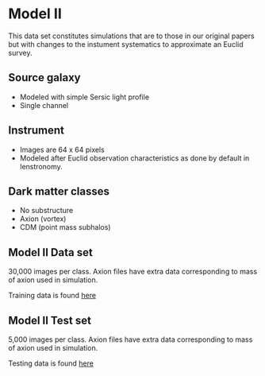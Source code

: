 # Model II

This data set constitutes simulations that are to those in our original papers but with changes to the instument systematics to approximate an Euclid survey.

## Source galaxy
- Modeled with simple Sersic light profile 
- Single channel

## Instrument
- Images are 64 x 64 pixels
- Modeled after Euclid observation characteristics as done by default in lenstronomy.

## Dark matter classes
- No substructure
- Axion (vortex)
- CDM (point mass subhalos)


## Model II Data set

30,000 images per class. Axion files have extra data corresponding to mass of axion used in simulation.

Training data is found [here](https://drive.google.com/file/d/1HYPkdtVUj9xsoGzFDxT4rhl37KmqDCg4/view?usp=sharing)

## Model II Test set

5,000 images per class. Axion files have extra data corresponding to mass of axion used in simulation.

Testing data is found [here]()
